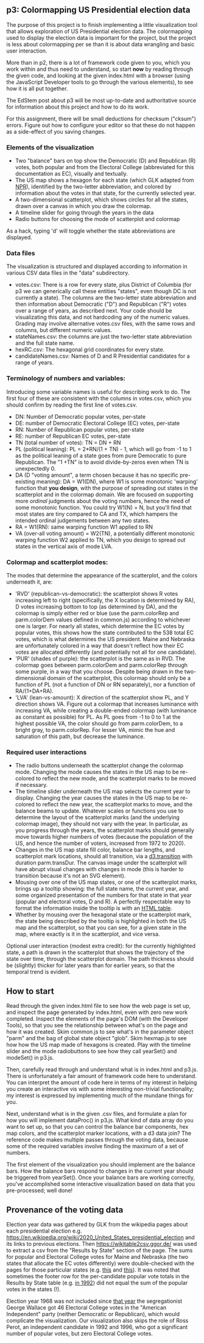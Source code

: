 ## p3: Colormapping US Presidential election data

The purpose of this project is to finish implementing a little visualization tool that allows exploration of US Presidential election data. The colormapping used to display the election data is important for the project, but the project is less about colormapping per se than it is about data wrangling and basic user interaction.

More than in p2, there is a lot of framework code given to you, which you work within and thus need to understand, so start **now** by reading through the given code, and looking at the given index.html with a browser (using the JavaScript Developer tools to go through the various elements), to see how it is all put together.

The EdStem post about p3 will be most up-to-date and authoritative source for information about this project and how to do its work.

For this assignment, there will be small deductions for checksum ("cksum") errors. Figure out how to configure your editor so that these do not happen as a side-effect of you saving changes.

### Elements of the visualization

- Two "balance" bars on top show the Democratic (D) and Republican (R) votes, both popular and from the Electoral College (abbreviated for this documentation as EC), visually and textually.
- The US map shows a hexagon for each state (which GLK adapted from [NPR](https://blog.apps.npr.org/2015/05/11/hex-tile-maps.html)), identified by the two-letter abbreviation, and colored by information about the votes in that state, for the currently selected year.
- A two-dimensional scatterplot, which shows circles for all the states, drawn over a canvas in which you draw the colormap.
- A timeline slider for going through the years in the data
- Radio buttons for choosing the mode of scatterplot and colormap

As a hack, typing 'd' will toggle whether the state abbreviations are displayed.

### Data files

The visualization is structured and displayed according to information in various CSV data files in the "data" subdirectory.

- votes.csv: There is a row for every state, plus District of Columbia (for p3 we can generically call these entities "states", even though DC is not currently a state). The columns are the two-letter state abbreviation and then information about Democratic ("D") and Republican ("R") votes over a range of years, as described next. Your code should be visualizating this data, and not hardcoding any of the numeric values. Grading may involve alternative votes.csv files, with the same rows and columns, but different numeric values.
- stateNames.csv: the columns are just the two-letter state abbreviation and the full state name.
- hexRC.csv: The hexagonal grid coordinates for every state.
- candidateNames.csv: Names of D and R Presidential candidates for a range of years.

### Terminology of numbers and variables:

Introducing some variable names is useful for describing work to do. The first four of these are consistent with the columns in votes.csv, which you should confirm by reading the first line of votes.csv.

- DN: Number of Democratic popular votes, per-state
- DE: number of Democratic Electoral College (EC) votes, per-state
- RN: Number of Republican popular votes, per-state
- RE: number of Republican EC votes, per-state
- TN (total number of votes): TN = DN + RN
- PL (political leaning): PL = 2\*RN/(1 + TN) - 1, which will go from -1 to 1 as the political leaning of a state goes from pure Democratic to pure Republican. The "1 +TN" is to avoid divide-by-zeros even when TN is unexpectedly 0.
- DA (D "voting amount", a term chosen because it has no specific pre-existing meaning): DA = W1(DN), where W1 is some monotonic 'warping' function that **you design**, with the purpose of spreading out states in the scatterplot and in the colormap domain. We are focused on supporting more _ordinal_ judgments about the voting numbers, hence the need of some monotonic function. You could try W1(N) = N, but you'll find that most states are tiny compared to CA and TX, which hampers the intended ordinal judgements between any two states.
- RA = W1(RN): same warping function W1 applied to RN
- VA (over-all voting amount) = W2(TN), a potentially different monotonic warping function W2 applied to TN, which you design to spread out states in the vertical axis of mode LVA.

### Colormap and scatterplot modes:

The modes that determine the appearance of the scatterplot, and the colors underneath it, are:

- 'RVD' (republican-vs-democratic): the scatterplot shows R votes increasing left to right (specifically, the X location is determined by RA), D votes increasing bottom to top (as determined by DA), and the colormap is simply either red or blue (use the parm.colorRep and parm.colorDem values defined in common.js) according to whichever one is larger. For nearly all states, which determine the EC votes by popular votes, this shows how the state contributed to the 538 total EC votes, which is what determines the US president. Maine and Nebraska are unfortunately colored in a way that doesn't reflect how their EC votes are allocated differently (and potentially not all for one candidate).
- 'PUR' (shades of purple): the scatterplot is the same as in RVD. The colormap goes between parm.colorDem and parm.colorRep through some purple, in a way that you choose. Despite being drawn in the two-dimensional domain of the scatterplot, this colormap should only be a function of PL (not a function of DN or RN separately), nor a function of RA/(1+DA+RA).
- 'LVA' (lean-vs-amount): X direction of the scatterplot show PL, and Y direction shows VA. Figure out a colormap that increases luminance with increasing VA, while creating a double-ended colormap (with luminance as constant as possible) for PL. As PL goes from -1 to 0 to 1 at the highest possible VA, the color should go from parm.colorDem, to a bright gray, to parm.colorRep. For lesser VA, mimic the hue and saturation of this path, but decrease the luminance.

### Required user interactions

- The radio buttons underneath the scatterplot change the colormap mode. Changing the mode causes the states in the US map to be re-colored to reflect the new mode, and the scatterplot marks to be moved if necessary.
- The timeline slider underneath the US map selects the current year to display. Changing the year causes the states in the US map to be re-colored to reflect the new year, the scatterplot marks to move, and the balance beams to update. Whatever scales or functions you use to determine the layout of the scatterplot marks (and the underlying colormap image), they should not vary with the year. In particular, as you progress through the years, the scatterplot marks should generally move towards higher numbers of votes (because the population of the US, and hence the number of voters, increased from 1972 to 2020).
- Changes in the US map state fill color, balance bar lengths, and scatterplot mark locations, should all transition, via a [d3.transition](https://github.com/d3/d3-transition) with duration parm.transDur. The canvas image under the scatterplot will have abrupt visual changes with changes in mode (this is harder to transition because it's not an SVG element).
- Mousing over one of the US map states, or one of the scatterplot marks, brings up a tooltip showing: the full state name, the current year, and some organized presentation of the numbers for that state in that year (popular and electoral votes, D and R). A perfectly respectable way to format the information inside the tooltip is with an [HTML table](https://developer.mozilla.org/en-US/docs/Web/HTML/Element/table).
- Whether by mousing over the hexagonal state or the scatterplot mark, the state being described by the tooltip is highlighted in both the US map and the scatterplot, so that you can see, for a given state in the map, where exactly is it in the scatterplot, and vice versa.

Optional user interaction (modest extra credit): for the currently highlighted state, a path is drawn in the scatterplot that shows the trajectory of the state over time, through the scatterplot domain. The path thickness should be (slightly) thicker for later years than for earlier years, so that the temporal trend is evident.

## How to start

Read through the given index.html file to see how the web page is set up, and inspect the page generated by index.html, even with zero new work completed. Inspect the elements of the page's DOM (with the Developer Tools), so that you see the relationship between what's on the page and how it was created. Skim common.js to see what's in the parameter object "parm" and the bag of global state object "glob". Skim hexmap.js to see how how the US map made of hexagons is created. Play with the timeline slider and the mode radiobuttons to see how they call yearSet() and modeSet() in p3.js.

Then, carefully read through and understand what is in index.html and p3.js. There is unfortunately a fair amount of framework code here to understand. You can interpret the amount of code here in terms of my interest in helping you create an interactive vis with some interesting non-trivial functionality; my interest is expressed by implementing much of the mundane things for you.

Next, understand what is in the given .csv files, and formulate a plan for how you will implement dataProc() in p3.js. What kind of data array do you want to set up, so that you can control the balance bar components, hex map colors, and the scatterplot marker locations, with a d3 data join? The reference code makes multiple passes through the voting data, because some of the required variables involve finding the maximum of a set of numbers.

The first element of the visualization you should implement are the balance bars. How the balance bars respond to changes in the current year should be triggered from yearSet(). Once your balance bars are working correctly, you've accomplished some interactive visualization based on data that you pre-processed; well done!

## Provenance of the voting data

Election year data was gathered by GLK from the wikipedia pages about each presidential election e.g. https://en.wikipedia.org/wiki/2020_United_States_presidential_election and its links to previous elections. Then https://wikitable2csv.ggor.de/ was used to extract a csv from the "Results by State" section of the page. The sums for popular and Electoral College votes for Maine and Nebraska (the two states that allocate the EC votes differently) were double-checked with the pages for those particular states (e.g. [this](https://en.wikipedia.org/wiki/2020_United_States_presidential_election_in_Maine) and [this](https://en.wikipedia.org/wiki/2020_United_States_presidential_election_in_Nebraska)). It was noted that sometimes the footer row for the per-candidate popular vote totals in the Results by State table (e.g. [in 1992](https://en.wikipedia.org/wiki/1992_United_States_presidential_election#Results_by_state)) did not equal the sum of the popular votes in the states (!).

Election year 1968 was not included since [that year](https://en.wikipedia.org/wiki/1968_United_States_presidential_election) the segregationist George Wallace got 46 Electoral College votes in the "American Independent" party (neither Democratic or Republican), which would complicate the visualization. Our visualization also skips the role of Ross Perot, an independent candidate in 1992 and 1996, who got a significant number of popular votes, but zero Electoral College votes.
